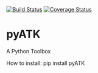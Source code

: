 [![Build Status](https://travis-ci.org/aturki/pyATK.svg?branch=master)](https://travis-ci.org/aturki/pyATK)
[![Coverage Status](https://coveralls.io/repos/github/aturki/pyATK/badge.svg?branch=master)](https://coveralls.io/github/aturki/pyATK?branch=master)


# pyATK

A Python Toolbox


How to install:
pip install pyATK
